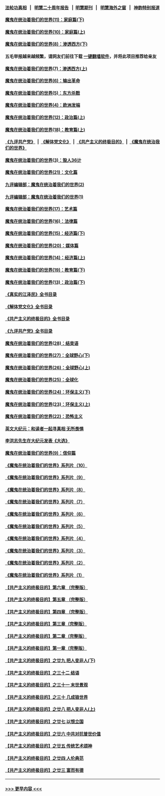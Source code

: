 #### [法轮功真相](https://github.com/gfw-breaker/truth/blob/master/README.md?t=0) &nbsp;&nbsp;|&nbsp;&nbsp; [明慧二十周年报告](https://github.com/gfw-breaker/mh-reports/blob/master/README.md?t=0) &nbsp;&nbsp;|&nbsp;&nbsp;[明慧期刊](https://github.com/gfw-breaker/mh-qikan) &nbsp;&nbsp;|&nbsp;&nbsp; [明慧海外之窗](https://github.com/gfw-breaker/mh-news/blob/master/README.md?t=0) &nbsp;&nbsp;|&nbsp;&nbsp; [神韵特别报道](https://github.com/gfw-breaker/mh-news/blob/master/shenyun.md?t=0)
#### [魔鬼在统治着我们的世界(11)：家庭篇(下)](../pages/nsc422/n10440961.md?t=12151550) 
#### [魔鬼在统治着我们的世界(10)：家庭篇(上)](../pages/nsc422/n10435448.md?t=12151550) 
#### [魔鬼在统治着我们的世界(8)：渗透西方(下)](../pages/nsc422/n10429603.md?t=12151550) 
#### 五毛举报越来越频繁，请网友们前往下载 [一键翻墙软件](https://github.com/gfw-breaker/ssr-accounts)，并将此项目推荐给亲友
#### [魔鬼在统治着我们的世界(7)：渗透西方(上)](../pages/nsc422/n10426013.md?t=12151550) 
#### [魔鬼在统治着我们的世界(6)：输出革命](../pages/nsc422/n10421536.md?t=12151550) 
#### [魔鬼在统治着我们的世界(5)：东方杀戮](../pages/nsc422/n10417707.md?t=12151550) 
#### [魔鬼在统治着我们的世界(4)：欧洲发端](../pages/nsc422/n10414890.md?t=12151550) 
#### [魔鬼在统治着我们的世界(12)：政治篇(上)](../pages/nsc422/n10444576.md?t=12151550) 
#### [魔鬼在统治着我们的世界(18)：教育篇(上)](../pages/nsc422/n10526970.md?t=12151550) 
#### [《九评共产党》](https://github.com/begood0513/9ping.md/blob/master/README.md) &nbsp;|&nbsp; [《解体党文化》](../../../../jtdwh.md/blob/master/README.md)  &nbsp;|&nbsp; [《共产主义的终极目的》](../../../../gczydzjmd.md/blob/master/README.md) &nbsp;|&nbsp; [《魔鬼在统治我们的世界》](../../../../mgztzwmdsj.md/blob/master/README.md) 
#### [魔鬼在统治着我们的世界(3)：毁人36计](../pages/nsc422/n10411583.md?t=12151550) 
#### [魔鬼在统治着我们的世界(21)：文化篇](../pages/nsc422/n10597706.md?t=12151550) 
#### [九评编辑部：魔鬼在统治着我们的世界(2)](../pages/nsc422/n10410036.md?t=12151550) 
#### [九评编辑部：魔鬼在统治着我们的世界(1)](../pages/nsc422/n10406825.md?t=12151550) 
#### [魔鬼在统治着我们的世界(17)：艺术篇](../pages/nsc422/n10499093.md?t=12151550) 
#### [魔鬼在统治着我们的世界(16)：法律篇](../pages/nsc422/n10485969.md?t=12151550) 
#### [魔鬼在统治着我们的世界(15)：经济篇(下)](../pages/nsc422/n10469975.md?t=12151550) 
#### [魔鬼在统治着我们的世界(20)：媒体篇](../pages/nsc422/n10586579.md?t=12151550) 
#### [魔鬼在统治着我们的世界(14)：经济篇(上)](../pages/nsc422/n10457370.md?t=12151550) 
#### [魔鬼在统治着我们的世界(19)：教育篇(下)](../pages/nsc422/n10564808.md?t=12151550) 
#### [魔鬼在统治着我们的世界(13)：政治篇(下)](../pages/nsc422/n10448270.md?t=12151550) 
#### [《真实的江泽民》全书目录](../pages/nsc422/n13721399.md?t=12151550) 
#### [《解体党文化》全书目录](../pages/nsc422/n13721157.md?t=12151550) 
#### [《共产主义的终极目的》全书目录](../pages/nsc422/n13721048.md?t=12151550) 
#### [《九评共产党》全书目录](../pages/nsc422/n13708085.md?t=12151550) 
#### [魔鬼在统治着我们的世界(28)：结束语](../pages/nsc422/n10936246.md?t=12151550) 
#### [魔鬼在统治着我们的世界(27)：全球野心(下)](../pages/nsc422/n10928319.md?t=12151550) 
#### [魔鬼在统治着我们的世界(26)：全球野心(上)](../pages/nsc422/n10900318.md?t=12151550) 
#### [魔鬼在统治着我们的世界(25)：全球化](../pages/nsc422/n10788205.md?t=12151550) 
#### [魔鬼在统治着我们的世界(24)：环保主义(下)](../pages/nsc422/n10695307.md?t=12151550) 
#### [魔鬼在统治着我们的世界(23)：环保主义(上)](../pages/nsc422/n10688613.md?t=12151550) 
#### [魔鬼在统治着我们的世界(22)：恐怖主义](../pages/nsc422/n10614727.md?t=12151550) 
#### [英文大纪元：和读者一起寻真相 无所畏惧](../pages/nsc422/n12542027.md?t=12151550) 
#### [李洪志先生在大纪元发表《大选》](../pages/nsc422/n12534746.md?t=12151550) 
#### [魔鬼在统治着我们的世界(9)：信仰篇](../pages/nsc422/n10432159.md?t=12151550) 
#### [《魔鬼在统治着我们的世界》系列片（10）](../pages/nsc422/n12292670.md?t=12151550) 
#### [《魔鬼在统治着我们的世界》系列片（9）](../pages/nsc422/n12290859.md?t=12151550) 
#### [《魔鬼在统治着我们的世界》系列片（8）](../pages/nsc422/n12287445.md?t=12151550) 
#### [《魔鬼在统治着我们的世界》系列片（7）](../pages/nsc422/n12283425.md?t=12151550) 
#### [《魔鬼在统治着我们的世界》系列片（6）](../pages/nsc422/n12282314.md?t=12151550) 
#### [《魔鬼在统治着我们的世界》系列片（5）](../pages/nsc422/n12281419.md?t=12151550) 
#### [《魔鬼在统治着我们的世界》系列片（4）](../pages/nsc422/n12274024.md?t=12151550) 
#### [《魔鬼在统治着我们的世界》系列片（3）](../pages/nsc422/n12271322.md?t=12151550) 
#### [《魔鬼在统治着我们的世界》系列片（2）](../pages/nsc422/n12269049.md?t=12151550) 
#### [《魔鬼在统治着我们的世界》系列片（1）](../pages/nsc422/n12267575.md?t=12151550) 
#### [【共产主义的终极目的】第六章 （完整版）](../pages/nsc422/n11428913.md?t=12151550) 
#### [【共产主义的终极目的】第五章 （完整版）](../pages/nsc422/n11428912.md?t=12151550) 
#### [【共产主义的终极目的】第四章 （完整版）](../pages/nsc422/n11428907.md?t=12151550) 
#### [【共产主义的终极目的】第三章（完整版）](../pages/nsc422/n11428848.md?t=12151550) 
#### [【共产主义的终极目的】第二章（完整版）](../pages/nsc422/n11428831.md?t=12151550) 
#### [【共产主义的终极目的】第一章（完整版）](../pages/nsc422/n11417651.md?t=12151550) 
#### [【共产主义的终极目的】之廿九 把人变非人(下)](../pages/nsc422/n11344140.md?t=12151550) 
#### [【共产主义的终极目的】之三十二 结语](../pages/nsc422/n11360535.md?t=12151550) 
#### [【共产主义的终极目的】之三十一 末世景观](../pages/nsc422/n11351129.md?t=12151550) 
#### [【共产主义的终极目的】之三十 几成狼世界](../pages/nsc422/n11348280.md?t=12151550) 
#### [【共产主义的终极目的】之廿八 把人变非人(上)](../pages/nsc422/n11340492.md?t=12151550) 
#### [【共产主义的终极目的】之廿七 以恨立国](../pages/nsc422/n11336944.md?t=12151550) 
#### [【共产主义的终极目的】之廿六 中共对抗普世价值](../pages/nsc422/n11324785.md?t=12151550) 
#### [【共产主义的终极目的】之廿五 传统艺术颂神](../pages/nsc422/n11296396.md?t=12151550) 
#### [【共产主义的终极目的】之廿四 人伦典范](../pages/nsc422/n11296397.md?t=12151550) 
#### [【共产主义的终极目的】之廿三 富而有德](../pages/nsc422/n11283598.md?t=12151550) 

----
#### [ >>> 更早内容 <<< ](../indexes/nsc422-earlier.md)
